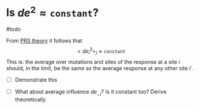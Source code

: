 # Is $de^2 \approx \texttt{constant}$?

#todo

From [PRS theory](prs_theory.md) it follows that 
$$
<de_i^2>_j \approx \texttt{constant}
$$
This is: the average over mutations and sites of the response at a site $i$ should, in the limit, be the same as the average response at any other site $i'$. 

* [ ] Demonstrate this

* [ ] What about average influence $de_{.,j}$? Is it constant too? Derive theoretically.

  